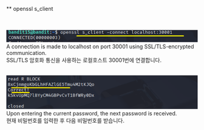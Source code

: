 ** openssl s_client
<BR>
<BR>
<BR>

![image break](/Pictur/Level15/bandit1.png) <br>
A connection is made to localhost on port 30001 using SSL/TLS-encrypted communication.<br>
SSL/TLS 암호화 통신을 사용하는 로컬호스트 30001번에 연결합니다.<br>
<br>


![image break](/Pictur/Level15/bandit2.png) <br>
Upon entering the current password, the next password is received.<br>
현재 비밀번호를 입력한 후 다음 비밀번호를 받습니다. 
